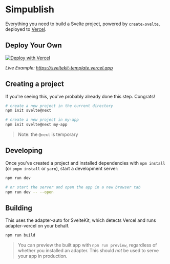 # Simpublish

Everything you need to build a Svelte project, powered by [`create-svelte`](https://github.com/sveltejs/kit/tree/master/packages/create-svelte), deployed to [Vercel](https://vercel.com).

## Deploy Your Own

[![Deploy with Vercel](https://vercel.com/button)](https://vercel.com/new/clone?repository-url=https%3A%2F%2Fgithub.com%2Fvercel%2Fvercel%2Ftree%2Fmain%2Fexamples%2Fsveltekit&project-name=sveltekit-vercel&repository-name=sveltekit-vercel&demo-title=SvelteKit%20%2B%20Vercel&demo-description=A%20SvelteKit%20app%20optimized%20Edge-first.&demo-url=https%3A%2F%2Fsveltekit-template.vercel.app%2F)

_Live Example: https://sveltekit-template.vercel.app_

## Creating a project

If you're seeing this, you've probably already done this step. Congrats!

```bash
# create a new project in the current directory
npm init svelte@next

# create a new project in my-app
npm init svelte@next my-app
```

> Note: the `@next` is temporary

## Developing

Once you've created a project and installed dependencies with `npm install` (or `pnpm install` or `yarn`), start a development server:

```bash
npm run dev

# or start the server and open the app in a new browser tab
npm run dev -- --open
```

## Building

This uses the adapter-auto for SvelteKit, which detects Vercel and runs adapter-vercel on your behalf.

```bash
npm run build
```

> You can preview the built app with `npm run preview`, regardless of whether you installed an adapter. This should _not_ be used to serve your app in production.
